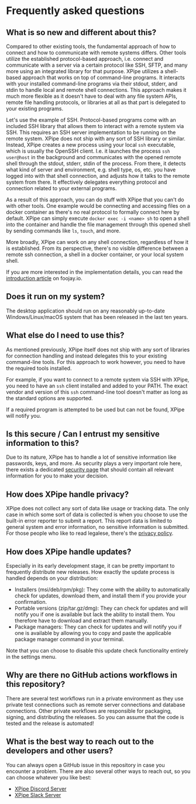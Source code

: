 # Frequently asked questions

## What is so new and different about this?

Compared to other existing tools, the fundamental approach of how to
connect and how to communicate with remote systems differs.
Other tools utilize the established protocol-based approach, i.e. connect and communicate with a
server via a certain protocol like SSH, SFTP, and many more using an integrated library for that purpose.
XPipe utilizes a shell-based approach that works on top of command-line programs.
It interacts with your installed command-line programs via their stdout, stderr,
and stdin to handle local and remote shell connections.
This approach makes it much more flexible as it doesn't have to deal with any file system APIs, remote file handling protocols, or libraries at all as that part is delegated to your existing programs.


Let's use the example of SSH.
Protocol-based programs come with an included SSH library that allows them to interact with a remote system via SSH.
This requires an SSH server implementation to be running on the remote system.
XPipe does not ship with any sort of SSH library or similar.
Instead, XPipe creates a new process using your local `ssh` executable, which is usually the OpenSSH client.
I.e. it launches the process `ssh user@host` in the background and communicates
with the opened remote shell through the stdout, stderr, stdin of the process.
From there, it detects what kind of server and environment,
e.g. shell type, os, etc. you have logged into with that shell connection,
and adjusts how it talks to the remote system from there.
It effectively delegates everything protocol and connection related to your external programs.

As a result of this approach, you can do stuff with XPipe that you can't do with other tools.
One example would be connecting and accessing files on a
docker container as there's no real protocol to formally connect here by default.
XPipe can simply execute `docker exec -i <name> sh` to open a shell into the container
and handle the file management through this opened shell by sending commands like `ls`, `touch`, and more.

More broadly, XPipe can work on any shell connection, regardless of how it is established.
From its perspective, there's no visible difference between a
remote ssh connection, a shell in a docker container, or your local system shell.

If you are more interested in the implementation details,
you can read the [introduction article](https://foojay.io/today/presenting-xpipe/) on foojay.io.

## Does it run on my system?

The desktop application should run on any reasonably up-to-date
Windows/Linux/macOS system that has been released in the last ten years.

## What else do I need to use this?

As mentioned previously, XPipe itself does not ship with any sort of libraries for connection handling
and instead delegates this to your existing command-line tools.
For this approach to work however, you need to have the required tools installed.

For example, if you want to connect to a remote system via SSH with XPipe,
you need to have an `ssh` client installed and added to your PATH.
The exact vendor and version of this `ssh` command-line
tool doesn't matter as long as the standard options are supported.

If a required program is attempted to be used but can not be found, XPipe will notify you.

## Is this secure / Can I entrust my sensitive information to this?

Due to its nature, XPipe has to handle a lot of sensitive information like passwords, keys, and more.
As security plays a very important role here, there exists a dedicated [security page](/SECURITY.md)
that should contain all relevant information for you to make your decision.

## How does XPipe handle privacy?

XPipe does not collect any sort of data like usage or tracking data.
The only case in which some sort of data is collected is when you choose to
use the built-in error reporter to submit a report.
This report data is limited to general system and error information, no sensitive information is submitted.
For those people who like to read legalese, there's the [privacy policy](/PRIVACY.md).

## How does XPipe handle updates?

Especially in its early development stage, it can be pretty important to frequently distribute new releases.
How exactly the update process is handled depends on your distribution:

- Installers (msi/deb/rpm/pkg): They come with the ability to automatically check for
  updates, download them, and install them if you provide your confirmation.
- Portable versions (zip/tar.gz/dmg): They can check for updates and will notify you if one is available but
  lack the ability to install them. You therefore have to download and extract them manually.
- Package managers: They can check for updates and will notify you if one is available
  by allowing you to copy and paste the applicable package manager command in your terminal.

Note that you can choose to disable this update check functionality entirely in the settings menu.

## Why are there no GitHub actions workflows in this repository?

There are several test workflows run in a private environment as they use private test connections
such as remote server connections and database connections.
Other private workflows are responsible for packaging, signing, and distributing the releases.
So you can assume that the code is tested and the release is automated!

## What is the best way to reach out to the developers and other users?

You can always open a GitHub issue in this repository in case you encounter a problem.
There are also several other ways to reach out, so you can choose whatever you like best:

- [XPipe Discord Server](https://discord.gg/8y89vS8cRb)
- [XPipe Slack Server](https://join.slack.com/t/XPipe/shared_invite/zt-1awjq0t5j-5i4UjNJfNe1VN4b_auu6Cg)

